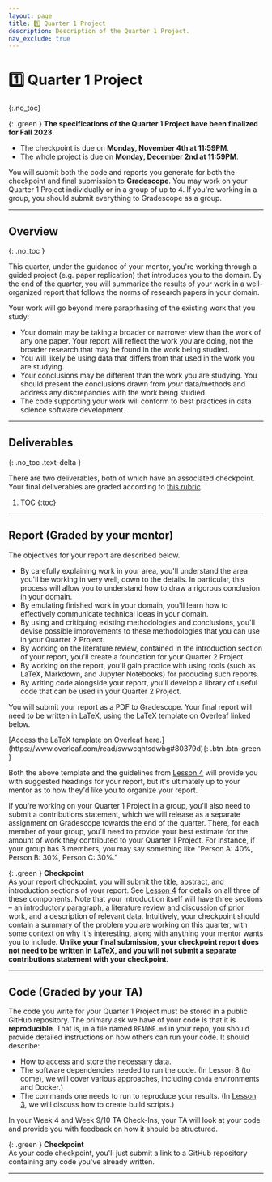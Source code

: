 ```yaml
---
layout: page
title: 1️⃣ Quarter 1 Project
description: Description of the Quarter 1 Project.
nav_exclude: true
---
```


# 1️⃣ Quarter 1 Project
{:.no_toc}

{: .green }
**The specifications of the Quarter 1 Project have been finalized for Fall 2023.**

- The checkpoint is due on **Monday, November 4th at 11:59PM**.
- The whole project is due on **Monday, December 2nd at 11:59PM**.

You will submit both the code and reports you generate for both the checkpoint and final submission to **Gradescope**. You may work on your Quarter 1 Project individually or in a group of up to 4. If you're working in a group, you should submit everything to Gradescope as a group.

---

## Overview
{: .no_toc }

This quarter, under the guidance of your mentor, you're working through a guided project (e.g. paper replication) that introduces you to the domain. By the end of the quarter, you will summarize the results of
your work in a well-organized report that follows the norms of
research papers in your domain.

Your work will go beyond mere paraprhasing of the existing work that
you study:
* Your domain may be taking a broader or narrower view than the work
  of any one paper. Your report will reflect the work *you* are doing,
  not the broader research that may be found in the work being
  studied.
* You will likely be using data that differs from that used in the
  work you are studying.
* Your conclusions may be different than the work you are
  studying. You should present the conclusions drawn from *your*
  data/methods and address any discrepancies with the work being
  studied.
* The code supporting your work will conform to best practices in data
  science software development.

---
  
## Deliverables
{: .no_toc .text-delta }

There are two deliverables, both of which have an associated checkpoint. Your final deliverables are graded according to [this rubric](https://dsc-capstone.org/2024-25/syllabus#general-rubric).

1. TOC
{:toc}

---
  
## Report (Graded by your mentor)

The objectives for your report are described below.

- By carefully explaining work in your area, you'll understand the area you'll be working in very well, down to the details. In particular, this process will allow you to understand how to draw a rigorous conclusion in your domain.
- By emulating finished work in your domain, you'll learn how to effectively communicate technical ideas in your domain.
- By using and critiquing existing methodologies and conclusions, you'll devise possible improvements to these methodologies that you can use in your Quarter 2 Project.
- By working on the literature review, contained in the introduction section of your report, you'll create a foundation for your Quarter 2 Project.
- By working on the report, you'll gain practice with using tools (such as LaTeX, Markdown, and Jupyter Notebooks) for producing such reports.
- By writing code alongside your report, you'll develop a library of useful code that can be used in your Quarter 2 Project.

You will submit your report as a PDF to Gradescope. Your final report will need to be written in LaTeX, using the LaTeX template on Overleaf linked below. 

<span class="fs-3">
[Access the LaTeX template on Overleaf here.](https://www.overleaf.com/read/swwcqhtsdwbg#80379d){: .btn .btn-green }
</span>

Both the above template and the guidelines from [Lesson 4](https://dsc-capstone.org/2024-25/lessons/04) will provide you with suggested headings for your report, but it's ultimately up to your mentor as to how they'd like you to organize your report.

If you're working on your Quarter 1 Project in a group, you'll also need to submit a contributions statement, which we will release as a separate assignment on Gradescope towards the end of the quarter. There, for each member of your group, you'll need to provide your best estimate for the amount of work they contributed to your Quarter 1 Project. For instance, if your group has 3 members, you may say something like "Person A: 40%, Person B: 30%, Person C: 30%."


{: .green }
**Checkpoint**<br>
As your report checkpoint, you will submit the title, abstract, and introduction sections of your report. See [Lesson 4](https://dsc-capstone.org/2024-25/lessons/04) for details on all three of these components. Note that your introduction itself will have three sections – an introductory paragraph, a literature review and discussion of prior work, and a description of relevant data. Intuitively, your checkpoint should contain a summary of the problem you are working on this quarter, with some context on why it's interesting, along with anything your mentor wants you to include. **Unlike your final submission, your checkpoint report does not need to be written in LaTeX, and you will not submit a separate contributions statement with your checkpoint.**

---

## Code (Graded by your TA)

The code you write for your Quarter 1 Project must be stored in a public GitHub repository. The primary ask we have of your code is that it is **reproducible**. That is, in a file named `README.md` in your repo, you should provide detailed instructions on how others can run your code. It should describe:
- How to access and store the necessary data.
- The software dependencies needed to run the code. (In Lesson 8 (to come), we will cover various approaches, including `conda` environments and Docker.)
- The commands one needs to run to reproduce your results. (In [Lesson 3](https://dsc-capstone.org/2024-25/lessons/03), we will discuss how to create build scripts.) 

In your Week 4 and Week 9/10 TA Check-Ins, your TA will look at your code and provide you with feedback on how it should be structured.

{: .green }
**Checkpoint**<br>
As your code checkpoint, you'll just submit a link to a GitHub repository containing any code you've already written.

---
